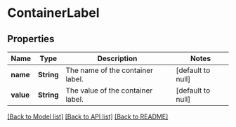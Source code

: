 # ContainerLabel

## Properties
Name | Type | Description | Notes
------------ | ------------- | ------------- | -------------
**name** | **String** | The name of the container label. | [default to null]
**value** | **String** | The value of the container label. | [default to null]

[[Back to Model list]](../README.md#documentation-for-models) [[Back to API list]](../README.md#documentation-for-api-endpoints) [[Back to README]](../README.md)


